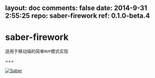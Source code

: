 layout: doc
comments: false
date: 2014-9-31 2:55:25
repo: saber-firework
ref: 0.1.0-beta.4
---

# saber-firework

适用于移动端的简单`MVP`模式实现

===

[![Saber](https://f.cloud.github.com/assets/157338/1485433/aeb5c72a-4714-11e3-87ae-7ef8ae66e605.png)](http://ecomfe.github.io/saber/)
